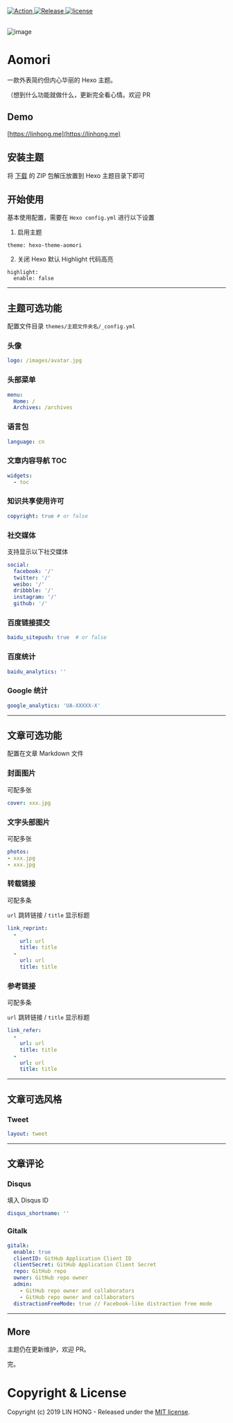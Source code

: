 <a href="https://github.com/lh1me/hexo-theme-aomori/releases">
  <img src="https://github.com/lh1me/hexo-theme-aomori/workflows/Action/badge.svg" alt="Action" />
</a>
<a href="https://github.com/lh1me/hexo-theme-aomori/releases">
  <img src="https://img.shields.io/github/release/lh1me/hexo-theme-aomori.svg" alt="Release" />
</a>
<a href="https://github.com/lh1me/hexo-theme-aomori/blob/master/LICENSE">
  <img src="https://img.shields.io/github/license/lh1me/hexo-theme-aomori.svg" alt="license" />
</a>
<br/><br/>

![image](https://raw.githubusercontent.com/lh1me/hexo-theme-aomori/master/docs/cover.jpg)

# Aomori

一款外表简约但内心华丽的 Hexo 主题。

（想到什么功能就做什么，更新完全看心情。欢迎 PR

## Demo

[https://linhong.me](https://linhong.me)


## 安装主题

将 [下载](https://github.com/lh1me/hexo-theme-aomori/releases) 的 ZIP 包解压放置到 Hexo 主题目录下即可

## 开始使用

基本使用配置，需要在 `Hexo config.yml` 进行以下设置

1. 启用主题

```
theme: hexo-theme-aomori
```

2. 关闭 Hexo 默认 Highlight 代码高亮

```
highlight:
  enable: false
```

---

## 主题可选功能

配置文件目录 `themes/主题文件夹名/_config.yml`

### 头像

``` yml
logo: /images/avatar.jpg
```

### 头部菜单

``` yml
menu:
  Home: /
  Archives: /archives
```

### 语言包

``` yml
language: cn
```

### 文章内容导航 TOC

``` yml
widgets:
  - toc
```

### 知识共享使用许可

``` yml
copyright: true # or false
```

### 社交媒体

支持显示以下社交媒体

``` yml
social:
  facebook: '/'
  twitter: '/'
  weibo: '/'
  dribbble: '/'
  instagram: '/'
  github: '/'
```

### 百度链接提交

``` yml
baidu_sitepush: true  # or false
```

### 百度统计

``` yml
baidu_analytics: ''
```

### Google 统计

``` yml
google_analytics: 'UA-XXXXX-X'
```

---

## 文章可选功能

配置在文章 Markdown 文件

### 封面图片

可配多张

``` yml
cover: xxx.jpg
```

### 文字头部图片

可配多张

``` yml
photos:
- xxx.jpg
- xxx.jpg
```

### 转载链接

可配多条

`url` 跳转链接 / `title` 显示标题

``` yml
link_reprint:
  -
    url: url
    title: title
  -
    url: url
    title: title
```

### 参考链接

可配多条

`url` 跳转链接 / `title` 显示标题

``` yml
link_refer:
  -
    url: url
    title: title
  -
    url: url
    title: title
```

---


## 文章可选风格

### Tweet

``` yml
layout: tweet
```

---

## 文章评论

### Disqus

填入 Disqus ID

``` yml
disqus_shortname: ''
```

### Gitalk

``` yml
gitalk:
  enable: true
  clientID: GitHub Application Client ID
  clientSecret: GitHub Application Client Secret
  repo: GitHub repo
  owner: GitHub repo owner
  admin: 
    - GitHub repo owner and collaborators
    - GitHub repo owner and collaborators
  distractionFreeMode: true // Facebook-like distraction free mode
```

---

## More

主题仍在更新维护，欢迎 PR。

完。

# Copyright & License

Copyright (c) 2019 LIN HONG - Released under the [MIT license](LICENSE).